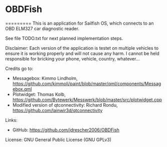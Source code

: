 # OBDFish
=========
This is an application for Sailfish OS, which connects to an OBD ELM327 car diagnostic reader.


See file TODO.txt for next planned implementation steps.

Disclaimer:
Each version of the application is testet on multiple vehicles to ensure it is working properly and will not cause any harm.
I cannot be held responsible for bricking your phone, vehicle, country, whatever...


Credits go to:
- Messagebox: Kimmo Lindholm, https://github.com/kimmoli/paint/blob/master/qml/components/Messagebox.qml
- Plotwidget: Thomas Kolb, https://github.com/Bytewerk/Messwerk/blob/master/src/plotwidget.cpp
- Modified version of qtconnectivity: Richard Rondu, https://github.com/lainwir3d/qtconnectivity

Links:
- GitHub: https://github.com/jdrescher2006/OBDFish

License:
GNU General Public License (GNU GPLv3)
